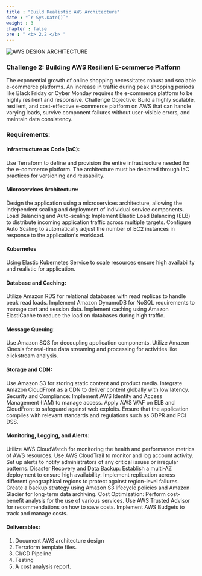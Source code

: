 ```yaml
---
title : "Build Realistic AWS Architecture"
date : "`r Sys.Date()`"
weight : 3
chapter : false
pre : " <b> 2.2 </b> "
---
```

![AWS DESIGN ARCHITECTURE](/images/2.2/HA_AWS_DESIGN.png?featherlight=false&width=100pc)


### Challenge 2: Building AWS Resilient E-commerce Platform

The exponential growth of online shopping necessitates robust and scalable e-commerce platforms. An increase in traffic during peak shopping periods like Black Friday or Cyber Monday requires the e-commerce platform to be highly resilient and responsive. Challenge Objective: Build a highly scalable, resilient, and cost-effective e-commerce platform on AWS that can handle varying loads, survive component failures without user-visible errors, and maintain data consistency.

### Requirements:

#### Infrastructure as Code (IaC): 
Use Terraform to define and provision the entire infrastructure needed for the e-commerce platform. The architecture must be declared through IaC practices for versioning and reusability. 
#### Microservices Architecture: 
Design the application using a microservices architecture, allowing the independent scaling and deployment of individual service components.
Load Balancing and Auto-scaling: Implement Elastic Load Balancing (ELB) to distribute incoming application traffic across multiple targets. Configure Auto Scaling to automatically adjust the number of EC2 instances in response to the application's workload.
#### Kubernetes
Using Elastic Kubernetes Service to scale resources ensure high availability and realistic for application.

#### Database and Caching:

Utilize Amazon RDS for relational databases with read replicas to handle peak read loads. Implement Amazon DynamoDB for NoSQL requirements to manage cart and session data. Implement caching using Amazon ElastiCache to reduce the load on databases during high traffic. 
#### Message Queuing:
Use Amazon SQS for decoupling application components. Utilize Amazon Kinesis for real-time data streaming and processing for activities like clickstream analysis. 

#### Storage and CDN:
Use Amazon S3 for storing static content and product media. Integrate Amazon CloudFront as a CDN to deliver content globally with low latency. Security and Compliance: Implement AWS Identity and Access Management (IAM) to manage access. Apply AWS WAF on ELB and CloudFront to safeguard against web exploits. Ensure that the application complies with relevant standards and regulations such as GDPR and PCI DSS.

#### Monitoring, Logging, and Alerts: 
Utilize AWS CloudWatch for monitoring the health and performance metrics of AWS resources. Use AWS CloudTrail to monitor and log account activity. Set up alerts to notify administrators of any critical issues or irregular patterns. Disaster Recovery and Data Backup: Establish a multi-AZ deployment to ensure high availability. Implement replication across different geographical regions to protect against region-level failures. Create a backup strategy using Amazon S3 lifecycle policies and Amazon Glacier for long-term data archiving. Cost Optimization: Perform cost-benefit analysis for the use of various services. Use AWS Trusted Advisor for recommendations on how to save costs. Implement AWS Budgets to track and manage costs.

#### Deliverables:

1. Document AWS architecture design 
2. Terraform template files.
3. CI/CD Pipeline
4. Testing
5. A cost analysis report.
